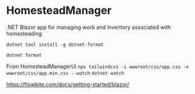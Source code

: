 # HomesteadManager
.NET Blazor app for managing work and inventory associated with homesteading

`dotnet tool install -g dotnet-format`

`dotnet format`

From HomesteadManagerUi
`npx tailwindcss -i wwwroot/css/app.css -o wwwroot/css/app.min.css --watch`
`dotnet watch`

https://flowbite.com/docs/getting-started/blazor/
